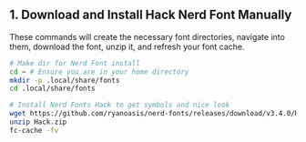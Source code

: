 ## 1. Download and Install Hack Nerd Font Manually

These commands will create the necessary font directories, navigate into them, download the font, unzip it, and refresh your font cache.

```bash
# Make dir for Nerd Font install
cd ~ # Ensure you are in your home directory
mkdir -p .local/share/fonts
cd .local/share/fonts

# Install Nerd Fonts Hack to get symbols and nice look
wget https://github.com/ryanoasis/nerd-fonts/releases/download/v3.4.0/Hack.zip
unzip Hack.zip
fc-cache -fv
